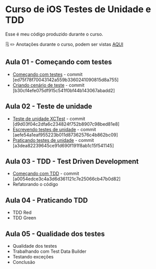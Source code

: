 # Curso de iOS Testes de Unidade e TDD

Esse é meu código produzido durante o curso.

:spiral_notepad: :pencil2: Anotações durante o curso, podem ser vistas [AQUI](https://marcoaurelio.slite.com/api/s/note/VBsto6h9Ei4gNhonwKfnQd/iOS-Testes-de-Unidade-e-TDD)

## Aula 01 - Começando com testes
- [Começando com testes](https://github.com/aureliomarco/alura-ios-testes-de-unidade-tdd/commit/ed75f78f70043142a559b3360241090815d8a755) - commit [ed75f78f70043142a559b3360241090815d8a755]
- [Criando cenário de teste](https://github.com/aureliomarco/alura-ios-testes-de-unidade-tdd/commit/b30cf4efe075df915c541f0bf44b143067abadd2) - commit [b30cf4efe075df915c541f0bf44b143067abadd2]

## Aula 02 - Teste de unidade
- [Teste de unidade XCTest](https://github.com/aureliomarco/alura-ios-testes-de-unidade-tdd/commit/d9d03f04c2dfa6c234824f752b8907c98bed81e8) - commit [d9d03f04c2dfa6c234824f752b8907c98bed81e8]
- [Escrevendo testes de unidade](https://github.com/aureliomarco/alura-ios-testes-de-unidade-tdd/commit/aefe54a1eaf955223b011d87362576c4b862bc09) - commit [aefe54a1eaf955223b011d87362576c4b862bc09]
- [Praticando testes de unidade](https://github.com/aureliomarco/alura-ios-testes-de-unidade-tdd/commit/a3dea82239645ce91d690f191f8ab1c15f541145) - commit [a3dea82239645ce91d690f191f8ab1c15f541145]

## Aula 03 - TDD - Test Driven Development
- [Começando com TDD](https://github.com/aureliomarco/alura-ios-testes-de-unidade-tdd/commit/a0054edce3c4a3d6d361121c7e25066cb47b0d82) - commit [a0054edce3c4a3d6d361121c7e25066cb47b0d82]
- Refatorando o código

## Aula 04 - Praticando TDD
- TDD Red
- TDD Green

## Aula 05 - Qualidade dos testes
- Qualidade dos testes
- Trabalhando com Test Data Builder
- Testando exceções
- Conclusão

